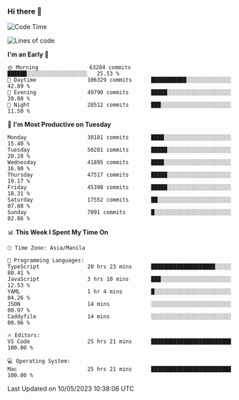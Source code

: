 ### Hi there 👋

<!--START_SECTION:waka-->
![Code Time](http://img.shields.io/badge/Code%20Time-3%2C926%20hrs%2030%20mins-blue)

![Lines of code](https://img.shields.io/badge/From%20Hello%20World%20I%27ve%20Written-100.8%20million%20lines%20of%20code-blue)

**I'm an Early 🐤** 

```text
🌞 Morning                63284 commits       ██████░░░░░░░░░░░░░░░░░░░   25.53 % 
🌆 Daytime                106329 commits      ███████████░░░░░░░░░░░░░░   42.89 % 
🌃 Evening                49790 commits       █████░░░░░░░░░░░░░░░░░░░░   20.08 % 
🌙 Night                  28512 commits       ███░░░░░░░░░░░░░░░░░░░░░░   11.50 % 
```
📅 **I'm Most Productive on Tuesday** 

```text
Monday                   38181 commits       ████░░░░░░░░░░░░░░░░░░░░░   15.40 % 
Tuesday                  50281 commits       █████░░░░░░░░░░░░░░░░░░░░   20.28 % 
Wednesday                41895 commits       ████░░░░░░░░░░░░░░░░░░░░░   16.90 % 
Thursday                 47517 commits       █████░░░░░░░░░░░░░░░░░░░░   19.17 % 
Friday                   45398 commits       █████░░░░░░░░░░░░░░░░░░░░   18.31 % 
Saturday                 17552 commits       ██░░░░░░░░░░░░░░░░░░░░░░░   07.08 % 
Sunday                   7091 commits        █░░░░░░░░░░░░░░░░░░░░░░░░   02.86 % 
```


📊 **This Week I Spent My Time On** 

```text
🕑︎ Time Zone: Asia/Manila

💬 Programming Languages: 
TypeScript               20 hrs 23 mins      ████████████████████░░░░░   80.41 % 
JavaScript               3 hrs 10 mins       ███░░░░░░░░░░░░░░░░░░░░░░   12.53 % 
YAML                     1 hr 4 mins         █░░░░░░░░░░░░░░░░░░░░░░░░   04.26 % 
JSON                     14 mins             ░░░░░░░░░░░░░░░░░░░░░░░░░   00.97 % 
Caddyfile                14 mins             ░░░░░░░░░░░░░░░░░░░░░░░░░   00.96 % 

🔥 Editors: 
VS Code                  25 hrs 21 mins      █████████████████████████   100.00 % 

💻 Operating System: 
Mac                      25 hrs 21 mins      █████████████████████████   100.00 % 
```


 Last Updated on 10/05/2023 10:38:06 UTC
<!--END_SECTION:waka-->


<!--
**rad182/rad182** is a ✨ _special_ ✨ repository because its `README.md` (this file) appears on your GitHub profile.

Here are some ideas to get you started:

- 🔭 I’m currently working on ...
- 🌱 I’m currently learning ...
- 👯 I’m looking to collaborate on ...
- 🤔 I’m looking for help with ...
- 💬 Ask me about ...
- 📫 How to reach me: ...
- 😄 Pronouns: ...
- ⚡ Fun fact: ...
-->
